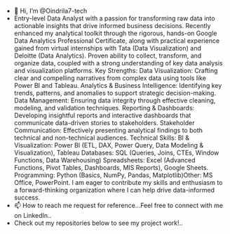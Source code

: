 - 👋 Hi, I’m @Oindrila7-tech
- Entry-level Data Analyst with a passion for transforming raw data into actionable insights that drive informed business decisions. Recently enhanced my analytical toolkit through the rigorous, hands-on Google Data Analytics Professional Certificate, along with practical experience gained from virtual internships with Tata (Data Visualization) and Deloitte (Data Analytics). Proven ability to collect, transform, and organize data, coupled with a strong understanding of key data analysis and visualization platforms.
Key Strengths:
Data Visualization: Crafting clear and compelling narratives from complex data using tools like Power BI and Tableau.
Analytics & Business Intelligence: Identifying key trends, patterns, and anomalies to support strategic decision-making.
Data Management: Ensuring data integrity through effective cleaning, modeling, and validation techniques.
Reporting & Dashboards: Developing insightful reports and interactive dashboards that communicate data-driven stories to stakeholders.
Stakeholder Communication: Effectively presenting analytical findings to both technical and non-technical audiences.
Technical Skills:
BI & Visualization: Power BI (ETL, DAX, Power Query, Data Modeling & Visualization), Tableau
Databases: SQL (Queries, Joins, CTEs, Window Functions, Data Warehousing)
Spreadsheets: Excel (Advanced Functions, Pivot Tables, Dashboards, MIS Reports), Google Sheets.
Programming: Python (Basics, NumPy, Pandas, Matplotlib)Other: MS Office, PowerPoint.
I am eager to contribute my skills and enthusiasm to a forward-thinking organization where I can help drive data-informed success.
- 📫 How to reach me request for reference...Feel free to connect with me on LinkedIn..
-  Check out my repositories below to see my project work!..
  
